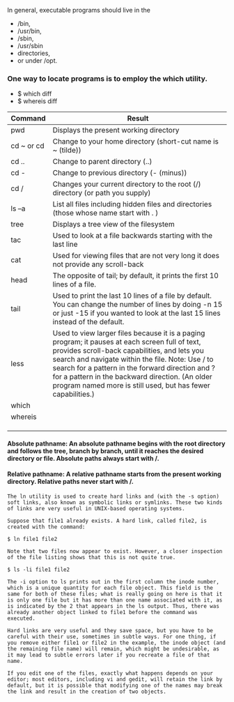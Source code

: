 In general, executable programs should live in the 
- /bin,
- /usr/bin,
- /sbin,
- /usr/sbin
- directories, 
- or under /opt.


### One way to locate programs is to employ the which utility.

- $ which diff
- $ whereis diff

| Command | Result |
| --- | --- |
| pwd	| Displays the present working directory |
| cd ~ or cd	| Change to your home directory (short-cut name is ~ (tilde)) |
| cd ..| 	Change to parent directory (..) |
| cd -	| Change to previous directory (- (minus)) |
| cd / | Changes your current directory to the root (/) directory (or path you supply) |
| ls –a |	List all files including hidden files and directories (those whose name start with . ) |  
|  tree | Displays a tree view of the filesystem |
| tac	| Used to look at a file backwards starting with the last line |
| cat	| Used for viewing files that are not very long it does not provide any scroll-back |
| head |	The opposite of tail; by default, it prints the first 10 lines of a file. |
| tail  |	Used to print the last 10 lines of a file by default. You can change the number of lines by doing -n 15 or just -15 if you wanted to look at the last 15 lines instead of the default. |
| less |	Used to view larger files because it is a paging program; it pauses at each screen full of text, provides scroll-back capabilities, and lets you search and navigate within the file. Note: Use / to search for a pattern in the forward direction and ? for a pattern in the backward direction. (An older program named more is still used, but has fewer capabilities.) |
|  which |  |
|  whereis |  |
|  |  |
|  |  |
|  |  |

#### Absolute pathname: An absolute pathname begins with the root directory and follows the tree, branch by branch, until it reaches the desired directory or file. Absolute paths always start with /.

#### Relative pathname: A relative pathname starts from the present working directory. Relative paths never start with /.




```
The ln utility is used to create hard links and (with the -s option) soft links, also known as symbolic links or symlinks. These two kinds of links are very useful in UNIX-based operating systems.

Suppose that file1 already exists. A hard link, called file2, is created with the command:

$ ln file1 file2

Note that two files now appear to exist. However, a closer inspection of the file listing shows that this is not quite true.

$ ls -li file1 file2

The -i option to ls prints out in the first column the inode number, which is a unique quantity for each file object. This field is the same for both of these files; what is really going on here is that it is only one file but it has more than one name associated with it, as is indicated by the 2 that appears in the ls output. Thus, there was already another object linked to file1 before the command was executed.

Hard links are very useful and they save space, but you have to be careful with their use, sometimes in subtle ways. For one thing, if you remove either file1 or file2 in the example, the inode object (and the remaining file name) will remain, which might be undesirable, as it may lead to subtle errors later if you recreate a file of that name.

If you edit one of the files, exactly what happens depends on your editor; most editors, including vi and gedit, will retain the link by default, but it is possible that modifying one of the names may break the link and result in the creation of two objects.
```
